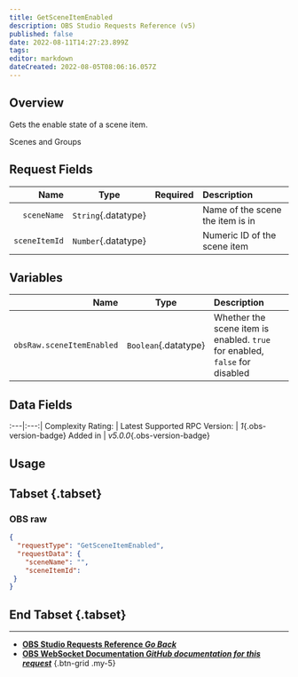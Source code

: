 ```yaml
---
title: GetSceneItemEnabled
description: OBS Studio Requests Reference (v5)
published: false
date: 2022-08-11T14:27:23.899Z
tags: 
editor: markdown
dateCreated: 2022-08-05T08:06:16.057Z
---
```


## Overview
Gets the enable state of a scene item.

Scenes and Groups

## Request Fields
Name | Type | Required| Description |
----:|:----:|:-------:|:------------|
`sceneName` | `String`{.datatype} | <i class="mdi mdi-check-bold"></i> | Name of the scene the item is in
`sceneItemId` | `Number`{.datatype} | <i class="mdi mdi-check-bold"></i> | Numeric ID of the scene item	| `>= 0`{.datatype}

## Variables
Name | Type | Description | 
----:|:---------:|:------------|
`obsRaw.sceneItemEnabled` | `Boolean`{.datatype} | Whether the scene item is enabled. `true` for enabled, `false` for disabled

## Data Fields
:---|:---:|
Complexity Rating: | <span class="stars stars--3"></span>
Latest Supported RPC Version: | *1*{.obs-version-badge}
Added in | *v5.0.0*{.obs-version-badge}

## Usage
## Tabset {.tabset}
### OBS raw
```json
{
  "requestType": "GetSceneItemEnabled",
  "requestData": {
    "sceneName": "",
    "sceneItemId": 
 }
}
```
## End Tabset {.tabset}

---

- [<i class="mdi mdi-chevron-left"></i>**OBS Studio Requests Reference *Go Back***](/en/Broadcasters/OBS/Requests)
- [<i class="mdi mdi-github"></i> **OBS WebSocket Documentation *GitHub documentation for this request***](https://github.com/obsproject/obs-websocket/blob/master/docs/generated/protocol.md#getsceneitemenabled)
{.btn-grid .my-5}